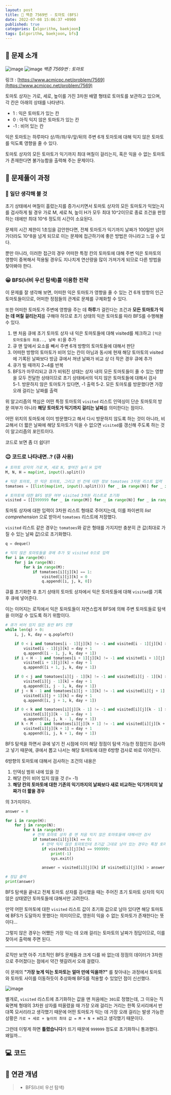```yaml
---
layout: post
title: 📄 백준 7569번 - 토마토 (BFS)
date: 2022-07-08 15:06:37 +0900
published: true
categories: [algorithm, baekjoon]
tags: [algorithm, baekjoon, bfs]
---
```


## **📄 문제 소개**

![image](https://user-images.githubusercontent.com/6462456/177927546-6f7c7f6e-8fe3-4925-a8b4-22213b8c9a77.png)
![image](https://user-images.githubusercontent.com/6462456/177927579-0ae344d8-58b3-4bac-be13-362ef4c7aa12.png)
_백준 7569번 : 토마토_

링크 : [https://www.acmicpc.net/problem/7569](https://www.acmicpc.net/problem/7569)

토마토 상자는 가로, 세로, 높이를 가진 3차원 배열 형태로
토마토를 보관하고 있으며, 각 칸은 아래의 상태를 나타낸다.  

- 1 : 익은 토마토가 있는 칸
- 0 : 아직 익지 않은 토마토가 있는 칸
- -1 : 비어 있는 칸

익은 토마토는 하루마다 상/하/좌/우/앞/뒤의 주변 6개 토마토에 대해
익지 않은 토마토를 익도록 영향을 줄 수 있다.  

토마토 상자의 모든 토마토가 익기까지 최대 며칠이 걸리는지, 혹은
익을 수 없는 토마토가 존재한다면 불가능함을 출력해 주는 문제이다.  

## **📗 문제풀이 과정**

### **🧐 일단 생각해 볼 것**

초기 상태에서 며칠이 흘렀는지를 증가시키면서
토마토 상자의 모든 토마토가 익었는지를 검사하게 될 경우
가로 M, 세로 N, 높이 H가 모두 최대 10^2이므로
종료 조건을 판정하는 데에만 최대 10^6 정도의 시간이 소요된다.  

문제의 시간 제한이 1초임을 감안한다면,
전체 토마토가 익기까지 날짜가 100일만 넘어가더라도
10^8을 넘게 되므로 이는 문제에 접근하기에 좋은 방법은 아니라고 느낄 수 있다.  

뿐만 아니라, 이러한 접근의 경우 어떠한 특정 칸의 토마토에 대해
주변 익은 토마토의 영향이 중복해서 적용될 경우도
지나치게 연산량을 많이 가져가게 되므로 다른 방법을 찾아봐야 한다.  

### **😀 BFS(너비 우선 탐색)를 이용한 전략**

이 문제를 잘 생각해 보면, 어떠한 익은 토마토가 영향을 줄 수 있는 건
6개 방향의 인근 토마토들이므로, 어떠한 정점들의 관계로 문제를 구체화할 수 있다.  

또한 어떠한 토마토가 주변에 영향을 주는 데 **하루**가 걸린다는 조건과
**모든 토마토가 익는 데 며칠 걸리는지**를 구해야 하므로
초기 상태의 익은 토마토를 따라 BFS를 수행해볼 수 있다.

1. 맨 처음 큐에 초기 토마토 상자 내 익은 토마토들에 대해 visited를 체크하고
`[익은 토마토들의 좌표.., 날짜 0]`을 추가
2. 큐 맨 앞에서 요소를 빼서 주변 6개 방향의 토마토들에 대해서 판단
3. 어떠한 방향의 토마토가 비어 있는 칸이 아님과 동시에
현재 해당 토마토의 visited에 기록된 날짜보다 방금 큐에서 꺼낸 날짜가
비교 상 더 작은 경우 큐에 추가
4. 큐가 빌 때까지 2~4를 반복
5. BFS가 마무리되고 큐가 비워진 상태는 상자 내의 모든 토마토들이
줄 수 있는 영향을 모두 전달한 상태이므로
초기 상태에서의 익지 않은 토마토들에 대해서 검사  
5-1. 방문하지 않은 토마토가 있다면, -1 출력
5-2. 모든 토마토를 방문했다면 가장 오래 걸리는 날짜를 출력

위 알고리즘의 핵심은 어떤 특정 토마토의 `visited` 리스트 인덱싱이
단순 토마토의 방문 여부가 아니라 **해당 토마토가 익기까지 걸리는 날짜**를
의미한다는 점이다.  

어떤 위치의 토마토에 이미 방문했다고 해서 다시 방문하지 않도록 하는 것이 아니라,
비교해서 더 짧은 날짜에 해당 토마토가 익을 수 없으면 `visited`를
갱신해 주도록 하는 것이 알고리즘의 포인트이다.  

코드로 보면 좀 더 쉽다!!  

### **😉 코드로 나타내면..? (큐 사용)**

```python
# 토마토 상자의 가로 M, 세로 N, 쌓여진 높이 H 입력
M, N, H = map(int, input().split())

# 익은 토마토, 안 익은 토마토, 그리고 빈 칸에 대한 정보 tomatoes 3차원 리스트 입력
tomatoes = [[list(map(int, input().split())) for _ in range(N)] for _ in range(H)]

# 토마토에 대한 BFS 방문 여부 visited 3차원 리스트로 초기화
visited = [[[999999 for _ in range(M)] for _ in range(N)] for _ in range(H)]
```

토마토 상자에 대한 입력이 3차원 리스트 형태로 주어지는데, 이를 파이썬의
_list comprehension_ 으로 받아서 `tomatoes` 리스트에 저장했다.  

`visited` 리스트 같은 경우는 `tomatoes`와 같은 형태를 가지지만
충분히 큰 값(최대로 가질 수 있는 날짜 값)으로 초기화했다.  

```python
q = deque()

# 익지 않은 토마토들을 큐에 추가 및 visited 0으로 입력
for i in range(H):
    for j in range(N):
        for k in range(M):
            if tomatoes[i][j][k] == 1:
                visited[i][j][k] = 0
                q.append([i, j, k, 0])
```

큐를 초기화한 후 초기 상태의 토마토 상자에서
익은 토마토들에 대해 `visited`를 기록 후 큐에 넣어준다.  

이는 이어지는 로직에서 익은 토마토들이 자연스럽게 BFS에 의해
주변 토마토들로 탐색을 이어갈 수 있도록 하기 위함이다.  

```python
# 큐가 비어 있지 않은 동안 BFS 진행
while len(q) > 0:
    i, j, k, day = q.popleft()

    if 0 < i and tomatoes[i - 1][j][k] != -1 and visited[i - 1][j][k] > day + 1:
        visited[i - 1][j][k] = day + 1
        q.append([i - 1, j, k, day + 1])
    if i < H - 1 and tomatoes[i + 1][j][k] != -1 and visited[i + 1][j][k] > day + 1:
        visited[i + 1][j][k] = day + 1
        q.append([i + 1, j, k, day + 1])

    if 0 < j and tomatoes[i][j - 1][k] != -1 and visited[i][j - 1][k] > day + 1:
        visited[i][j - 1][k] = day + 1
        q.append([i, j - 1, k, day + 1])
    if j < N - 1 and tomatoes[i][j + 1][k] != -1 and visited[i][j + 1][k] > day + 1:
        visited[i][j + 1][k] = day + 1
        q.append([i, j + 1, k, day + 1])

    if 0 < k and tomatoes[i][j][k - 1] != -1 and visited[i][j][k - 1] > day + 1:
        visited[i][j][k - 1] = day + 1
        q.append([i, j, k - 1, day + 1])
    if k < M - 1 and tomatoes[i][j][k + 1] != -1 and visited[i][j][k + 1] > day + 1:
        visited[i][j][k + 1] = day + 1
        q.append([i, j, k + 1, day + 1])
```

BFS 탐색을 하면서 큐에 넣기 전 시점에 이미
해당 정점이 탐색 가능한 정점인지 검사하고 넣기 때문에,
큐에서 뽑고 나서는 해당 토마토에 대한 6방향 검사로 바로 이어진다.  

6방향의 토마토에 대해서 검사하는 조건의 내용은

1. 인덱싱 범위 내에 있을 것
2. 해당 칸이 비어 있지 않을 것 (!= -1)
3. **해당 칸의 토마토에 대한 기존의 익기까지의 날짜보다
새로 비교하는 익기까지의 날짜가 더 짧을 경우**

의 3가지이다.  

```python
answer = 0

for i in range(H):
    for j in range(N):
        for k in range(M):
            # 전체 토마토 상자 중 맨 처음 익지 않은 토마토들에 대해서만 검사
            if tomatoes[i][j][k] == 0:
                # 만약 익지 않은 토마토인데 초기값 그대로 남아 있는 경우는 특정 토마토가 익을 수 없는 상황으로 가정
                if visited[i][j][k] == 999999:
                    print(-1)
                    sys.exit()

                answer = visited[i][j][k] if visited[i][j][k] > answer else answer

# 정답 출력
print(answer)
```

BFS 탐색을 끝내고 전체 토마토 상자를 검사했을 때는 주어진 초기 토마토 상자의
익지 않은 상태였던 토마토들에 대해서만 고려한다.  

만약 어떤 토마토에 대한 `visited` 리스트 값이 초기화 값으로 남아 있다면
해당 토마토에 BFS가 도달하지 못했다는 의미이므로,
영원히 익을 수 없는 토마토가 존재한다는 뜻이다...  

그렇지 않은 경우는 어쨌든 가장 익는 데 오래 걸리는 토마토의 날짜가
정답이므로, 이를 찾아서 출력해 주면 된다.  

---

로직만 보면 아주 기초적인 BFS 문제들과 크게 다를 바 없는데
정점의 데이터가 3차원으로 주어졌다는 점에서 약간 헷갈려서 오래 걸렸다.  

이 문제의 **"가장 늦게 익는 토마토는 얼마 만에 익을까?"** 를
찾아내는 과정에서 토마토와 토마토 사이를 이동하듯이 추상화해
BFS를 적용할 수 있었던 점이 신선했다.  

![image](https://user-images.githubusercontent.com/6462456/177938757-f17cd96b-a40f-47ca-8a0a-f7622e01deef.png)

별개로, `visited` 리스트에 초기화하는 값을 맨 처음에는 `301`로 정했는데,
그 이유는 직육면체 형태의 3차원 상자를 떠올렸을 때 가장 오래 걸리는 거리는
한쪽 모서리에서 반대쪽 모서리라고 생각했기 때문에
어떤 토마토가 익는 데 가장 오래 걸리는 발생 가능한 상황은
`가로 + 세로 + 높이의 최대 값 = M + N + H`라고 생각했기 때문이다.  

그런데 이렇게 하면 **틀렸습니다**가 뜨기 때문에
`999999` 정도로 초기화하니 통과했다.  
왜일까...

## **💻 코드**

<script src="https://gist.github.com/poodlepoodle/48d809154d76c3cd7fc48e674b666f14.js"></script>

## **📒 연관 개념**

> -   BFS(너비 우선 탐색)